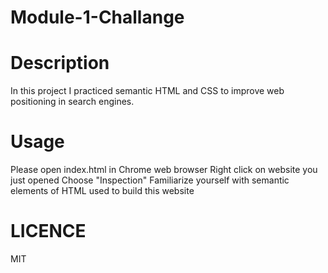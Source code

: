 # Module-1-Challange

# Description

In this project I practiced semantic HTML and CSS to improve web positioning in search engines. 


# Usage

Please open index.html in Chrome web browser
Right click on website you just opened
Choose "Inspection"
Familiarize yourself with semantic elements of HTML used to build this website


# LICENCE

MIT
